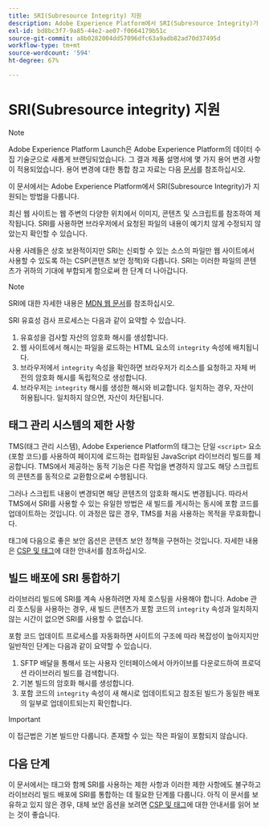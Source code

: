 ```yaml
---
title: SRI(Subresource Integrity) 지원
description: Adobe Experience Platform에서 SRI(Subresource Integrity)가 어떻게 지원되는지 알아봅니다.
exl-id: bd8bc3f7-9a85-44e2-ae07-f0664179b51c
source-git-commit: a8b0282004dd57096dfc63a9adb82ad70d37495d
workflow-type: tm+mt
source-wordcount: '594'
ht-degree: 67%

---
```


# SRI(Subresource integrity) 지원

>[!NOTE]
>
>Adobe Experience Platform Launch은 Adobe Experience Platform의 데이터 수집 기술군으로 새롭게 브랜딩되었습니다. 그 결과 제품 설명서에 몇 가지 용어 변경 사항이 적용되었습니다. 용어 변경에 대한 통합 참고 자료는 다음 [문서](../../term-updates.md)를 참조하십시오.

이 문서에서는 Adobe Experience Platform에서 SRI(Subresource Integrity)가 지원되는 방법을 다룹니다.

최신 웹 사이트는 웹 주변의 다양한 위치에서 이미지, 콘텐츠 및 스크립트를 참조하여 제작됩니다. SRI를 사용하면 브라우저에서 요청된 파일의 내용이 예기치 않게 수정되지 않았는지 확인할 수 있습니다.

사용 사례들은 상호 보완적이지만 SRI는 신뢰할 수 있는 소스의 파일만 웹 사이트에서 사용할 수 있도록 하는 CSP(콘텐츠 보안 정책)와 다릅니다. SRI는 이러한 파일의 콘텐츠가 귀하의 기대에 부합되게 함으로써 한 단계 더 나아갑니다.

>[!NOTE]
>
>SRI에 대한 자세한 내용은 [MDN 웹 문서](https://developer.mozilla.org/ko-KR/docs/Web/Security/Subresource_Integrity)를 참조하십시오.

SRI 유효성 검사 프로세스는 다음과 같이 요약할 수 있습니다.

1. 유효성을 검사할 자산의 암호화 해시를 생성합니다.
1. 웹 사이트에서 해시는 파일을 로드하는 HTML 요소의 `integrity` 속성에 배치됩니다.
1. 브라우저에서 `integrity` 속성을 확인하면 브라우저가 리소스를 요청하고 자체 버전의 암호화 해시를 독립적으로 생성합니다.
1. 브라우저는 `integrity` 해시를 생성한 해시와 비교합니다. 일치하는 경우, 자산이 허용됩니다. 일치하지 않으면, 자산이 차단됩니다.

## 태그 관리 시스템의 제한 사항

TMS(태그 관리 시스템), Adobe Experience Platform의 태그는 단일 `<script>` 요소(포함 코드)를 사용하여 페이지에 로드하는 컴파일된 JavaScript 라이브러리 빌드를 제공합니다. TMS에서 제공하는 동적 기능은 다른 작업을 변경하지 않고도 해당 스크립트의 콘텐츠를 동적으로 교환함으로써 수행됩니다.

그러나 스크립트 내용이 변경되면 해당 콘텐츠의 암호화 해시도 변경됩니다. 따라서 TMS에서 SRI를 사용할 수 있는 유일한 방법은 새 빌드를 게시하는 동시에 포함 코드를 업데이트하는 것입니다. 이 과정은 많은 경우, TMS를 처음 사용하는 목적을 무효화합니다.

태그에 다음으로 좋은 보안 옵션은 콘텐츠 보안 정책을 구현하는 것입니다. 자세한 내용은 [CSP 및 태그](./content-security-policy.md)에 대한 안내서를 참조하십시오.

## 빌드 배포에 SRI 통합하기

라이브러리 빌드에 SRI를 계속 사용하려면 자체 호스팅을 사용해야 합니다. Adobe 관리 호스팅을 사용하는 경우, 새 빌드 콘텐츠가 포함 코드의 `integrity` 속성과 일치하지 않는 시간이 없으면 SRI를 사용할 수 없습니다.

포함 코드 업데이트 프로세스를 자동화하면 사이트의 구조에 따라 복잡성이 높아지지만 일반적인 단계는 다음과 같이 요약할 수 있습니다.

1. SFTP 배달을 통해서 또는 사용자 인터페이스에서 아카이브를 다운로드하여 프로덕션 라이브러리 빌드를 검색합니다.
1. 기본 빌드의 암호화 해시를 생성합니다.
1. 포함 코드의 `integrity` 속성이 새 해시로 업데이트되고 참조된 빌드가 동일한 배포의 일부로 업데이트되는지 확인합니다.

>[!IMPORTANT]
>
>이 접근법은 기본 빌드만 다룹니다. 존재할 수 있는 작은 파일이 포함되지 않습니다.

## 다음 단계

이 문서에서는 태그와 함께 SRI를 사용하는 제한 사항과 이러한 제한 사항에도 불구하고 라이브러리 빌드 배포에 SRI를 통합하는 데 필요한 단계를 다룹니다. 아직 이 문서를 보유하고 있지 않은 경우, 대체 보안 옵션을 보려면 [CSP 및 태그](./content-security-policy.md)에 대한 안내서를 읽어 보는 것이 좋습니다.
